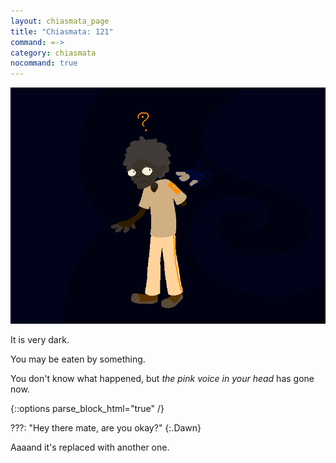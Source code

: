 ```yaml
---
layout: chiasmata_page
title: "Chiasmata: 121"
command: =->
category: chiasmata
nocommand: true
---
```


![121](/chiasmata/images/narrative/120.png)

It is very dark.

You may be eaten by something.

You don't know what happened, but *the pink voice in your head* has gone now.

{::options parse_block_html="true" /}
<div class="dialogue">
???: "Hey there mate, are you okay?" 
{:.Dawn}
</div>

Aaaand it's replaced with another one.
